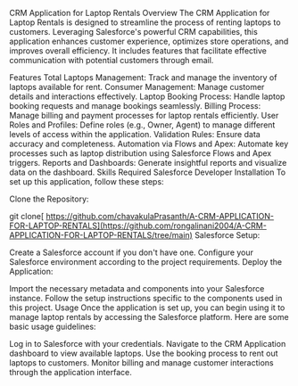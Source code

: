CRM Application for Laptop Rentals
Overview
The CRM Application for Laptop Rentals is designed to streamline the process of renting laptops to customers. Leveraging Salesforce's powerful CRM capabilities, this application enhances customer experience, optimizes store operations, and improves overall efficiency. It includes features that facilitate effective communication with potential customers through email.

Features
Total Laptops Management: Track and manage the inventory of laptops available for rent.
Consumer Management: Manage customer details and interactions effectively.
Laptop Booking Process: Handle laptop booking requests and manage bookings seamlessly.
Billing Process: Manage billing and payment processes for laptop rentals efficiently.
User Roles and Profiles: Define roles (e.g., Owner, Agent) to manage different levels of access within the application.
Validation Rules: Ensure data accuracy and completeness.
Automation via Flows and Apex: Automate key processes such as laptop distribution using Salesforce Flows and Apex triggers.
Reports and Dashboards: Generate insightful reports and visualize data on the dashboard.
Skills Required
Salesforce Developer
Installation
To set up this application, follow these steps:

Clone the Repository:

git clone[ https://github.com/chavakulaPrasanth/A-CRM-APPLICATION-FOR-LAPTOP-RENTALS](https://github.com/rongalinani2004/A-CRM-APPLICATION-FOR-LAPTOP-RENTALS/tree/main)
Salesforce Setup:

Create a Salesforce account if you don't have one.
Configure your Salesforce environment according to the project requirements.
Deploy the Application:

Import the necessary metadata and components into your Salesforce instance.
Follow the setup instructions specific to the components used in this project.
Usage
Once the application is set up, you can begin using it to manage laptop rentals by accessing the Salesforce platform. Here are some basic usage guidelines:

Log in to Salesforce with your credentials.
Navigate to the CRM Application dashboard to view available laptops.
Use the booking process to rent out laptops to customers.
Monitor billing and manage customer interactions through the application interface.
